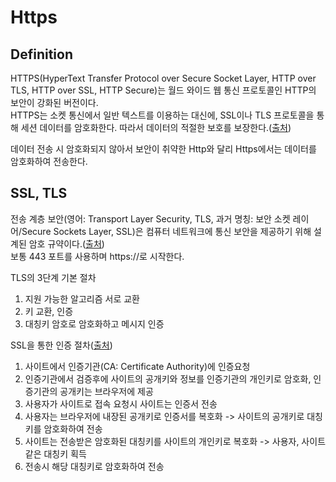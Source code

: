 # Https

## Definition
HTTPS(HyperText Transfer Protocol over Secure Socket Layer, HTTP over TLS, HTTP over SSL, HTTP Secure)는 월드 와이드 웹 통신 프로토콜인 HTTP의 보안이 강화된 버전이다.  
HTTPS는 소켓 통신에서 일반 텍스트를 이용하는 대신에, SSL이나 TLS 프로토콜을 통해 세션 데이터를 암호화한다. 따라서 데이터의 적절한 보호를 보장한다.([출처](https://ko.wikipedia.org/wiki/HTTPS))

데이터 전송 시 암호화되지 않아서 보안이 취약한 Http와 달리 Https에서는 데이터를 암호화하여 전송한다.

## SSL, TLS
전송 계층 보안(영어: Transport Layer Security, TLS, 과거 명칭: 보안 소켓 레이어/Secure Sockets Layer, SSL)은 컴퓨터 네트워크에 통신 보안을 제공하기 위해 설계된 암호 규약이다.([출처](https://ko.wikipedia.org/wiki/%EC%A0%84%EC%86%A1_%EA%B3%84%EC%B8%B5_%EB%B3%B4%EC%95%88))  
보통 443 포트를 사용하며 https://로 시작한다.

TLS의 3단계 기본 절차
1. 지원 가능한 알고리즘 서로 교환
2. 키 교환, 인증
3. 대칭키 암호로 암호화하고 메시지 인증

SSL을 통한 인증 절차([출처](https://donghwi-kim.github.io/jekyll/update/2015/02/21/SSL.html))
1. 사이트에서 인증기관(CA: Certificate Authority)에 인증요청
2. 인증기관에서 검증후에 사이트의 공개키와 정보를 인증기관의 개인키로 암호화, 인증기관의 공개키는 브라우저에 제공
3. 사용자가 사이트로 접속 요청시 사이트는 인증서 전송
4. 사용자는 브라우저에 내장된 공개키로 인증서를 복호화 -> 사이트의 공개키로 대칭키를 암호화하여 전송
5. 사이트는 전송받은 암호화된 대칭키를 사이트의 개인키로 복호화 -> 사용자, 사이트 같은 대칭키 획득
6. 전송시 해당 대칭키로 암호화하여 전송



